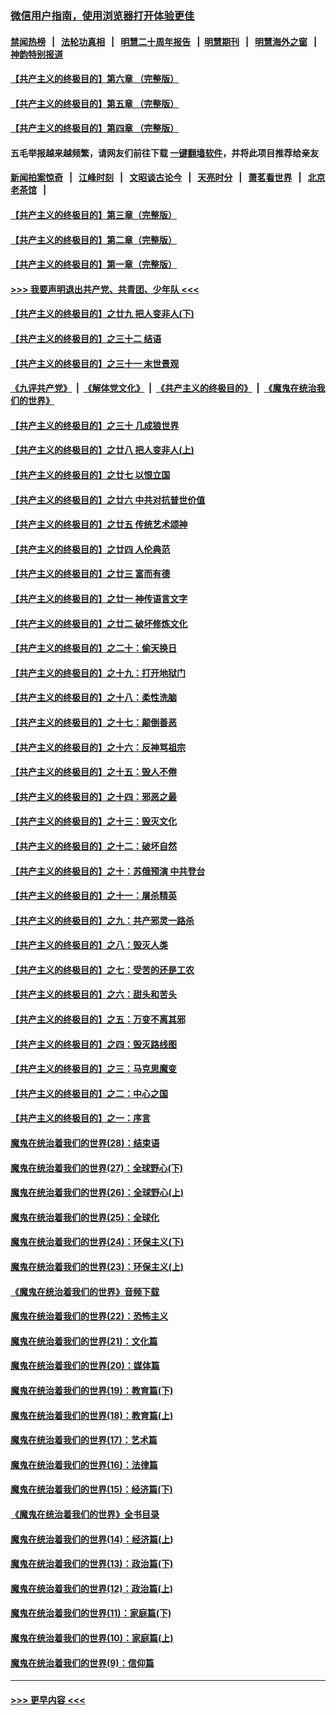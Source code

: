 ### [微信用户指南，使用浏览器打开体验更佳](https://github.com/gfw-breaker/banned-news1/blob/master/indexes/wechat-guide.md?t=0)
#### [禁闻热榜](热点新闻.md?t=0)  &nbsp;&nbsp;|&nbsp;&nbsp; [法轮功真相](https://github.com/gfw-breaker/truth/blob/master/README.md?t=0) &nbsp;&nbsp;|&nbsp;&nbsp; [明慧二十周年报告](https://github.com/gfw-breaker/mh-reports/blob/master/README.md?t=0) &nbsp;&nbsp;|&nbsp;&nbsp;[明慧期刊](https://github.com/gfw-breaker/mh-qikan) &nbsp;&nbsp;|&nbsp;&nbsp; [明慧海外之窗](https://github.com/gfw-breaker/mh-news/blob/master/README.md?t=0) &nbsp;&nbsp;|&nbsp;&nbsp; [神韵特别报道](https://github.com/gfw-breaker/mh-news/blob/master/shenyun.md?t=0)
#### [【共产主义的终极目的】第六章 （完整版）](../pages/nsc422/n11428913.md?t=02120344) 
#### [【共产主义的终极目的】第五章 （完整版）](../pages/nsc422/n11428912.md?t=02120344) 
#### [【共产主义的终极目的】第四章 （完整版）](../pages/nsc422/n11428907.md?t=02120344) 
#### 五毛举报越来越频繁，请网友们前往下载 [一键翻墙软件](https://github.com/gfw-breaker/ssr-accounts)，并将此项目推荐给亲友
#### [新闻拍案惊奇](https://github.com/gfw-breaker/banned-news1/blob/master/pages/link4.md) &nbsp;&nbsp;|&nbsp;&nbsp; [江峰时刻](https://github.com/gfw-breaker/banned-news1/blob/master/pages/link4.md) &nbsp;&nbsp;|&nbsp;&nbsp; [文昭谈古论今](https://github.com/gfw-breaker/banned-news1/blob/master/pages/link4.md) &nbsp;&nbsp;|&nbsp;&nbsp; [天亮时分](https://github.com/gfw-breaker/banned-news1/blob/master/pages/link4.md) &nbsp;&nbsp;|&nbsp;&nbsp; [萧茗看世界](https://github.com/gfw-breaker/banned-news1/blob/master/pages/link4.md) &nbsp;&nbsp;|&nbsp;&nbsp; [北京老茶馆](https://github.com/gfw-breaker/banned-news1/blob/master/pages/link4.md) &nbsp;&nbsp;|&nbsp;&nbsp; 
#### [【共产主义的终极目的】第三章（完整版）](../pages/nsc422/n11428848.md?t=02120344) 
#### [【共产主义的终极目的】第二章（完整版）](../pages/nsc422/n11428831.md?t=02120344) 
#### [【共产主义的终极目的】第一章（完整版）](../pages/nsc422/n11417651.md?t=02120344) 
#### [>>> 我要声明退出共产党、共青团、少年队 <<<](https://github.com/begood0513/goodnews/blob/master/quit/letter.md) 
#### [【共产主义的终极目的】之廿九 把人变非人(下)](../pages/nsc422/n11344140.md?t=02120344) 
#### [【共产主义的终极目的】之三十二 结语](../pages/nsc422/n11360535.md?t=02120344) 
#### [【共产主义的终极目的】之三十一 末世景观](../pages/nsc422/n11351129.md?t=02120344) 
#### [《九评共产党》](https://github.com/begood0513/9ping.md/blob/master/README.md) &nbsp;|&nbsp; [《解体党文化》](../../../../jtdwh.md/blob/master/README.md)  &nbsp;|&nbsp; [《共产主义的终极目的》](../../../../gczydzjmd.md/blob/master/README.md) &nbsp;|&nbsp; [《魔鬼在统治我们的世界》](../../../../mgztzwmdsj.md/blob/master/README.md) 
#### [【共产主义的终极目的】之三十 几成狼世界](../pages/nsc422/n11348280.md?t=02120344) 
#### [【共产主义的终极目的】之廿八 把人变非人(上)](../pages/nsc422/n11340492.md?t=02120344) 
#### [【共产主义的终极目的】之廿七 以恨立国](../pages/nsc422/n11336944.md?t=02120344) 
#### [【共产主义的终极目的】之廿六 中共对抗普世价值](../pages/nsc422/n11324785.md?t=02120344) 
#### [【共产主义的终极目的】之廿五 传统艺术颂神](../pages/nsc422/n11296396.md?t=02120344) 
#### [【共产主义的终极目的】之廿四 人伦典范](../pages/nsc422/n11296397.md?t=02120344) 
#### [【共产主义的终极目的】之廿三 富而有德](../pages/nsc422/n11283598.md?t=02120344) 
#### [【共产主义的终极目的】之廿一 神传语言文字](../pages/nsc422/n11263265.md?t=02120344) 
#### [【共产主义的终极目的】之廿二 破坏修炼文化](../pages/nsc422/n11245728.md?t=02120344) 
#### [【共产主义的终极目的】之二十：偷天换日](../pages/nsc422/n11238846.md?t=02120344) 
#### [【共产主义的终极目的】之十九：打开地狱门](../pages/nsc422/n11206376.md?t=02120344) 
#### [【共产主义的终极目的】之十八：柔性洗脑](../pages/nsc422/n11199994.md?t=02120344) 
#### [【共产主义的终极目的】之十七：颠倒善恶](../pages/nsc422/n11179782.md?t=02120344) 
#### [【共产主义的终极目的】之十六：反神骂祖宗](../pages/nsc422/n11166798.md?t=02120344) 
#### [【共产主义的终极目的】之十五：毁人不倦](../pages/nsc422/n11166792.md?t=02120344) 
#### [【共产主义的终极目的】之十四：邪恶之最](../pages/nsc422/n11150249.md?t=02120344) 
#### [【共产主义的终极目的】之十三：毁灭文化](../pages/nsc422/n11135227.md?t=02120344) 
#### [【共产主义的终极目的】之十二：破坏自然](../pages/nsc422/n11135214.md?t=02120344) 
#### [【共产主义的终极目的】之十：苏俄预演 中共登台](../pages/nsc422/n11118424.md?t=02120344) 
#### [【共产主义的终极目的】之十一：屠杀精英](../pages/nsc422/n11118442.md?t=02120344) 
#### [【共产主义的终极目的】之九：共产邪灵一路杀](../pages/nsc422/n11114139.md?t=02120344) 
#### [【共产主义的终极目的】之八：毁灭人类](../pages/nsc422/n11108503.md?t=02120344) 
#### [【共产主义的终极目的】之七：受苦的还是工农](../pages/nsc422/n11101809.md?t=02120344) 
#### [【共产主义的终极目的】之六：甜头和苦头](../pages/nsc422/n11096971.md?t=02120344) 
#### [【共产主义的终极目的】之五：万变不离其邪](../pages/nsc422/n11091285.md?t=02120344) 
#### [【共产主义的终极目的】之四：毁灭路线图](../pages/nsc422/n11086284.md?t=02120344) 
#### [【共产主义的终极目的】之三：马克思魔变](../pages/nsc422/n11061941.md?t=02120344) 
#### [【共产主义的终极目的】之二：中心之国](../pages/nsc422/n11047728.md?t=02120344) 
#### [【共产主义的终极目的】之一：序言](../pages/nsc422/n11086077.md?t=02120344) 
#### [魔鬼在统治着我们的世界(28)：结束语](../pages/nsc422/n10936246.md?t=02120344) 
#### [魔鬼在统治着我们的世界(27)：全球野心(下)](../pages/nsc422/n10928319.md?t=02120344) 
#### [魔鬼在统治着我们的世界(26)：全球野心(上)](../pages/nsc422/n10900318.md?t=02120344) 
#### [魔鬼在统治着我们的世界(25)：全球化](../pages/nsc422/n10788205.md?t=02120344) 
#### [魔鬼在统治着我们的世界(24)：环保主义(下)](../pages/nsc422/n10695307.md?t=02120344) 
#### [魔鬼在统治着我们的世界(23)：环保主义(上)](../pages/nsc422/n10688613.md?t=02120344) 
#### [《魔鬼在统治着我们的世界》音频下载](../pages/nsc422/n10635553.md?t=02120344) 
#### [魔鬼在统治着我们的世界(22)：恐怖主义](../pages/nsc422/n10614727.md?t=02120344) 
#### [魔鬼在统治着我们的世界(21)：文化篇](../pages/nsc422/n10597706.md?t=02120344) 
#### [魔鬼在统治着我们的世界(20)：媒体篇](../pages/nsc422/n10586579.md?t=02120344) 
#### [魔鬼在统治着我们的世界(19)：教育篇(下)](../pages/nsc422/n10564808.md?t=02120344) 
#### [魔鬼在统治着我们的世界(18)：教育篇(上)](../pages/nsc422/n10526970.md?t=02120344) 
#### [魔鬼在统治着我们的世界(17)：艺术篇](../pages/nsc422/n10499093.md?t=02120344) 
#### [魔鬼在统治着我们的世界(16)：法律篇](../pages/nsc422/n10485969.md?t=02120344) 
#### [魔鬼在统治着我们的世界(15)：经济篇(下)](../pages/nsc422/n10469975.md?t=02120344) 
#### [《魔鬼在统治着我们的世界》全书目录](../pages/nsc422/n10464261.md?t=02120344) 
#### [魔鬼在统治着我们的世界(14)：经济篇(上)](../pages/nsc422/n10457370.md?t=02120344) 
#### [魔鬼在统治着我们的世界(13)：政治篇(下)](../pages/nsc422/n10448270.md?t=02120344) 
#### [魔鬼在统治着我们的世界(12)：政治篇(上)](../pages/nsc422/n10444576.md?t=02120344) 
#### [魔鬼在统治着我们的世界(11)：家庭篇(下)](../pages/nsc422/n10440961.md?t=02120344) 
#### [魔鬼在统治着我们的世界(10)：家庭篇(上)](../pages/nsc422/n10435448.md?t=02120344) 
#### [魔鬼在统治着我们的世界(9)：信仰篇](../pages/nsc422/n10432159.md?t=02120344) 

----
#### [ >>> 更早内容 <<< ](../indexes/nsc422-earlier.md)
